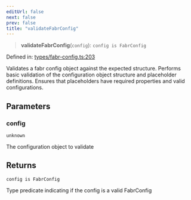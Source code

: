 ```yaml
---
editUrl: false
next: false
prev: false
title: "validateFabrConfig"
---
```


> **validateFabrConfig**(`config`): `config is FabrConfig`

Defined in: [types/fabr-config.ts:203](https://github.com/yashjawale/fabr/blob/af253d796213941a067e07d1a9e8b7372a1ddc07/src/types/fabr-config.ts#L203)

Validates a fabr config object against the expected structure.
Performs basic validation of the configuration object structure and placeholder definitions.
Ensures that placeholders have required properties and valid configurations.

## Parameters

### config

`unknown`

The configuration object to validate

## Returns

`config is FabrConfig`

Type predicate indicating if the config is a valid FabrConfig
